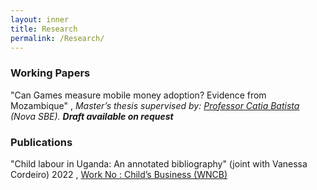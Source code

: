 ```yaml
---
layout: inner
title: Research
permalink: /Research/
---
```

### Working Papers

 "Can Games measure mobile money adoption? Evidence from Mozambique" , _Master’s thesis supervised by:  [Professor Catia Batista](https://www.catiabatista.org/) (Nova SBE). <b>Draft available on request</b>_
  
### Publications 

"Child labour in Uganda: An annotated bibliography" (joint with Vanessa Cordeiro) 2022 , [Work No : Child’s Business (WNCB) ](/Uganda-1.pdf) 

